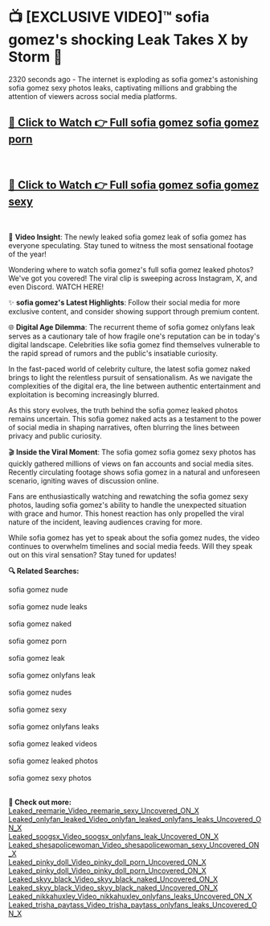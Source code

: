 # 📺 [EXCLUSIVE VIDEO]™ sofia gomez's shocking Leak Takes X by Storm 🚀

2320 seconds ago - The internet is exploding as sofia gomez's astonishing sofia gomez sexy photos leaks, captivating millions and grabbing the attention of viewers across social media platforms.

<h2><a href="https://github-6l9.pages.dev/link1">🔗 Click to Watch 👉 Full sofia gomez sofia gomez porn</a></h2><br>
<h2><a href="https://github-6l9.pages.dev/link2">🔗 Click to Watch 👉 Full sofia gomez sofia gomez sexy</a></h2><br>

🎥 **Video Insight**: The newly leaked sofia gomez leak of sofia gomez has everyone speculating. Stay tuned to witness the most sensational footage of the year!

Wondering where to watch sofia gomez's full sofia gomez leaked photos? We've got you covered! The viral clip is sweeping across Instagram, X, and even Discord. WATCH HERE!

✨ **sofia gomez's Latest Highlights**: Follow their social media for more exclusive content, and consider showing support through premium content.

🌐 **Digital Age Dilemma**: The recurrent theme of sofia gomez onlyfans leak serves as a cautionary tale of how fragile one's reputation can be in today's digital landscape. Celebrities like sofia gomez find themselves vulnerable to the rapid spread of rumors and the public's insatiable curiosity.

In the fast-paced world of celebrity culture, the latest sofia gomez naked brings to light the relentless pursuit of sensationalism. As we navigate the complexities of the digital era, the line between authentic entertainment and exploitation is becoming increasingly blurred.

As this story evolves, the truth behind the sofia gomez leaked photos remains uncertain. This sofia gomez naked acts as a testament to the power of social media in shaping narratives, often blurring the lines between privacy and public curiosity.

🎬 **Inside the Viral Moment**: The sofia gomez sofia gomez sexy photos has quickly gathered millions of views on fan accounts and social media sites. Recently circulating footage shows sofia gomez in a natural and unforeseen scenario, igniting waves of discussion online.

Fans are enthusiastically watching and rewatching the sofia gomez sexy photos, lauding sofia gomez's ability to handle the unexpected situation with grace and humor. This honest reaction has only propelled the viral nature of the incident, leaving audiences craving for more.

While sofia gomez has yet to speak about the sofia gomez nudes, the video continues to overwhelm timelines and social media feeds. Will they speak out on this viral sensation? Stay tuned for updates!

<strong>🔍 Related Searches:</strong>

sofia gomez nude
<br><br>
sofia gomez nude leaks
<br><br>
sofia gomez naked
<br><br>
sofia gomez porn
<br><br>
sofia gomez leak
<br><br>
sofia gomez onlyfans leak
<br><br>
sofia gomez nudes
<br><br>
sofia gomez sexy
<br><br>
sofia gomez onlyfans leaks
<br><br>
sofia gomez leaked videos
<br><br>
sofia gomez leaked photos
<br><br>
sofia gomez sexy photos
<br><br>



<strong>🔗 Check out more:</strong><br>
<a href="./Leaked_reemarie_Video_reemarie_sexy_Uncovered_ON_X.md">Leaked_reemarie_Video_reemarie_sexy_Uncovered_ON_X</a><br>
<a href="./Leaked_onlyfan_leaked_Video_onlyfan_leaked_onlyfans_leaks_Uncovered_ON_X.md">Leaked_onlyfan_leaked_Video_onlyfan_leaked_onlyfans_leaks_Uncovered_ON_X</a><br>
<a href="./Leaked_soogsx_Video_soogsx_onlyfans_leak_Uncovered_ON_X.md">Leaked_soogsx_Video_soogsx_onlyfans_leak_Uncovered_ON_X</a><br>
<a href="./Leaked_shesapolicewoman_Video_shesapolicewoman_sexy_Uncovered_ON_X.md">Leaked_shesapolicewoman_Video_shesapolicewoman_sexy_Uncovered_ON_X</a><br>
<a href="./Leaked_pinky_doll_Video_pinky_doll_porn_Uncovered_ON_X.md">Leaked_pinky_doll_Video_pinky_doll_porn_Uncovered_ON_X</a><br>
<a href="./Leaked_pinky_doll_Video_pinky_doll_porn_Uncovered_ON_X.md">Leaked_pinky_doll_Video_pinky_doll_porn_Uncovered_ON_X</a><br>
<a href="./Leaked_skyy_black_Video_skyy_black_naked_Uncovered_ON_X.md">Leaked_skyy_black_Video_skyy_black_naked_Uncovered_ON_X</a><br>
<a href="./Leaked_skyy_black_Video_skyy_black_naked_Uncovered_ON_X.md">Leaked_skyy_black_Video_skyy_black_naked_Uncovered_ON_X</a><br>
<a href="./Leaked_nikkahuxley_Video_nikkahuxley_onlyfans_leaks_Uncovered_ON_X.md">Leaked_nikkahuxley_Video_nikkahuxley_onlyfans_leaks_Uncovered_ON_X</a><br>
<a href="./Leaked_trisha_paytass_Video_trisha_paytass_onlyfans_leaks_Uncovered_ON_X.md">Leaked_trisha_paytass_Video_trisha_paytass_onlyfans_leaks_Uncovered_ON_X</a><br>
